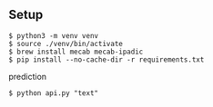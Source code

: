 ## Setup

```
$ python3 -m venv venv
$ source ./venv/bin/activate
$ brew install mecab mecab-ipadic
$ pip install --no-cache-dir -r requirements.txt
```

prediction

```
$ python api.py "text"
```
